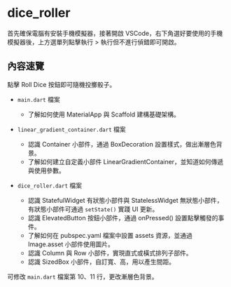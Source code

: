 # dice_roller

首先確保電腦有安裝手機模擬器，接著開啟 VSCode，右下角選好要使用的手機模擬器後，上方選單列點擊執行 > 執行但不進行偵錯即可開啟。

## 內容速覽

點擊 Roll Dice 按鈕即可隨機投擲骰子。

- `main.dart` 檔案
  - 了解如何使用 MaterialApp 與 Scaffold 建構基礎架構。

- `linear_gradient_container.dart` 檔案
  - 認識 Container 小部件，通過 BoxDecoration 設置樣式，做出漸層色背景。
  - 了解如何建立自定義小部件 LinearGradientContainer，並知道如何傳遞與使用參數。

- `dice_roller.dart` 檔案
  - 認識 StatefulWidget 有狀態小部件與 StatelessWidget 無狀態小部件，有狀態小部件可通過 `setState()` 實踐 UI 更新。
  - 認識 ElevatedButton 按鈕小部件，通過 onPressed() 設置點擊觸發的事件。
  - 了解如何在 pubspec.yaml 檔案中設置 assets 資源，並通過 Image.asset 小部件使用圖片。
  - 認識 Column 與 Row 小部件，實現直式或橫式排列子部件。
  - 認識 SizedBox 小部件，自訂寬、高，用以產生間距。

可修改 `main.dart` 檔案第 10、11 行，更改漸層色背景。